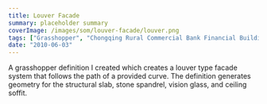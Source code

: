 ```yaml
---
title: Louver Facade
summary: placeholder summary
coverImage: /images/som/louver-facade/louver.png
tags: ["Grasshopper", "Chongqing Rural Commercial Bank Financial Building"]
date: "2010-06-03"
---
```


A grasshopper definition I created which creates a louver type facade system that follows the path of a provided curve. The definition generates geometry for the structural slab, stone spandrel, vision glass, and ceiling soffit.
